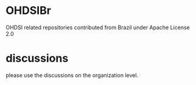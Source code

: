 # OHDSIBr

OHDSI related repositories contributed from Brazil under Apache License 2.0

# discussions

please use the discussions on the organization level.
